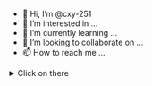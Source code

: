 - 👋 Hi, I’m @cxy-251
- 👀 I’m interested in ...
- 🌱 I’m currently learning ...
- 💞️ I’m looking to collaborate on ...
- 📫 How to reach me ...
<details>
  <summary>Click on there</summary>
  there is nothing
</details>
<!---
cxy-251/cxy-251 is a ✨ special ✨ repository because its `README.md` (this file) appears on your GitHub profile.
You can click the Preview link to take a look at your changes.
--->
